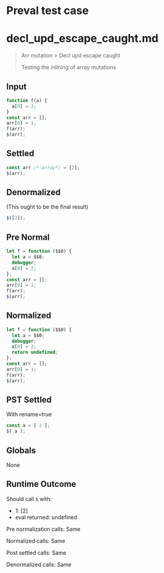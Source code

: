 # Preval test case

# decl_upd_escape_caught.md

> Arr mutation > Decl upd escape caught
>
> Testing the inlining of array mutations

## Input

`````js filename=intro
function f(a) {
  a[0] = 2;
}
const arr = [];
arr[0] = 1;
f(arr);
$(arr);
`````

## Settled


`````js filename=intro
const arr /*:array*/ = [2];
$(arr);
`````

## Denormalized
(This ought to be the final result)

`````js filename=intro
$([2]);
`````

## Pre Normal


`````js filename=intro
let f = function ($$0) {
  let a = $$0;
  debugger;
  a[0] = 2;
};
const arr = [];
arr[0] = 1;
f(arr);
$(arr);
`````

## Normalized


`````js filename=intro
let f = function ($$0) {
  let a = $$0;
  debugger;
  a[0] = 2;
  return undefined;
};
const arr = [];
arr[0] = 1;
f(arr);
$(arr);
`````

## PST Settled
With rename=true

`````js filename=intro
const a = [ 2 ];
$( a );
`````

## Globals

None

## Runtime Outcome

Should call `$` with:
 - 1: [2]
 - eval returned: undefined

Pre normalization calls: Same

Normalized calls: Same

Post settled calls: Same

Denormalized calls: Same
